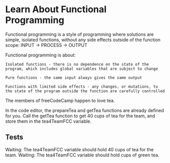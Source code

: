 # Learn About Functional Programming

Functional programming is a style of programming where solutions are simple, isolated functions, without any side effects outside of the function scope:
INPUT -> PROCESS -> OUTPUT

Functional programming is about:

    Isolated functions - there is no dependence on the state of the program, which includes global variables that are subject to change

    Pure functions - the same input always gives the same output

    Functions with limited side effects - any changes, or mutations, to the state of the program outside the function are carefully controlled

The members of freeCodeCamp happen to love tea.

In the code editor, the prepareTea and getTea functions are already defined for you. Call the getTea function to get 40 cups of tea for the team, and store them in the tea4TeamFCC variable.

## Tests

Waiting: The tea4TeamFCC variable should hold 40 cups of tea for the team.
Waiting: The tea4TeamFCC variable should hold cups of green tea.
